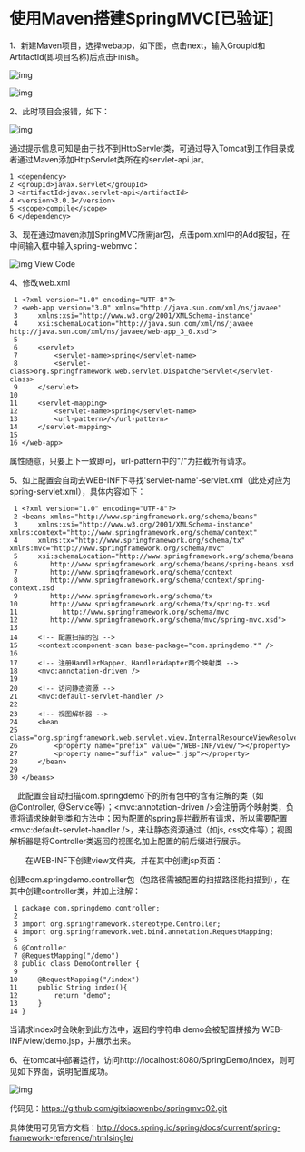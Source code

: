 # 使用Maven搭建SpringMVC[已验证]



1、新建Maven项目，选择webapp，如下图，点击next，输入GroupId和ArtifactId(即项目名称)后点击Finish。

![img](https://images2015.cnblogs.com/blog/148021/201706/148021-20170610234711606-1506978960.png)

![img](https://images2015.cnblogs.com/blog/148021/201706/148021-20170610234718731-360404578.png)

2、此时项目会报错，如下：

![img](https://images2015.cnblogs.com/blog/148021/201706/148021-20170610234903450-2053638463.png)

通过提示信息可知是由于找不到HttpServlet类，可通过导入Tomcat到工作目录或者通过Maven添加HttpServlet类所在的servlet-api.jar。

```
1 <dependency>
2 <groupId>javax.servlet</groupId>
3 <artifactId>javax.servlet-api</artifactId>
4 <version>3.0.1</version>
5 <scope>compile</scope>
6 </dependency>
```



3、现在通过maven添加SpringMVC所需jar包，点击pom.xml中的Add按钮，在中间输入框中输入spring-webmvc：

![img](https://images.cnblogs.com/OutliningIndicators/ContractedBlock.gif) View Code

 

4、修改web.xml



```
 1 <?xml version="1.0" encoding="UTF-8"?>
 2 <web-app version="3.0" xmlns="http://java.sun.com/xml/ns/javaee"
 3     xmlns:xsi="http://www.w3.org/2001/XMLSchema-instance"
 4     xsi:schemaLocation="http://java.sun.com/xml/ns/javaee http://java.sun.com/xml/ns/javaee/web-app_3_0.xsd">
 5 
 6     <servlet>
 7         <servlet-name>spring</servlet-name>
 8         <servlet-class>org.springframework.web.servlet.DispatcherServlet</servlet-class>
 9     </servlet>
10 
11     <servlet-mapping>
12         <servlet-name>spring</servlet-name>
13         <url-pattern>/</url-pattern>
14     </servlet-mapping>
15 
16 </web-app>
```



<servlet-name>属性随意，只要上下一致即可，url-pattern中的"/"为拦截所有请求。

5、如上配置会自动去WEB-INF下寻找'servlet-name'-servlet.xml（此处对应为spring-servlet.xml），具体内容如下：



```
 1 <?xml version="1.0" encoding="UTF-8"?>
 2 <beans xmlns="http://www.springframework.org/schema/beans"
 3     xmlns:xsi="http://www.w3.org/2001/XMLSchema-instance" xmlns:context="http://www.springframework.org/schema/context"
 4     xmlns:tx="http://www.springframework.org/schema/tx" xmlns:mvc="http://www.springframework.org/schema/mvc"
 5     xsi:schemaLocation="http://www.springframework.org/schema/beans 
 6        http://www.springframework.org/schema/beans/spring-beans.xsd 
 7        http://www.springframework.org/schema/context 
 8        http://www.springframework.org/schema/context/spring-context.xsd 
 9        http://www.springframework.org/schema/tx 
10        http://www.springframework.org/schema/tx/spring-tx.xsd
11           http://www.springframework.org/schema/mvc
12        http://www.springframework.org/schema/mvc/spring-mvc.xsd">
13 
14     <!-- 配置扫描的包 -->
15     <context:component-scan base-package="com.springdemo.*" />
16 
17     <!-- 注册HandlerMapper、HandlerAdapter两个映射类 -->
18     <mvc:annotation-driven />
19 
20     <!-- 访问静态资源 -->
21     <mvc:default-servlet-handler />
22     
23     <!-- 视图解析器 -->
24     <bean
25         class="org.springframework.web.servlet.view.InternalResourceViewResolver">
26         <property name="prefix" value="/WEB-INF/view/"></property>
27         <property name="suffix" value=".jsp"></property>
28     </bean>
29     
30 </beans>
```



　此配置会自动扫描com.springdemo下的所有包中的含有注解的类（如@Controller, @Service等）；<mvc:annotation-driven />会注册两个映射类，负责将请求映射到类和方法中；因为配置的spring是拦截所有请求，所以需要配置<mvc:default-servlet-handler />，来让静态资源通过（如js, css文件等）；视图解析器是将Controller类返回的视图名加上配置的前后缀进行展示。

　　在WEB-INF下创建view文件夹，并在其中创建jsp页面：

创建com.springdemo.controller包（包路径需被配置的扫描路径能扫描到），在其中创建controller类，并加上注解：



```
 1 package com.springdemo.controller;
 2 
 3 import org.springframework.stereotype.Controller;
 4 import org.springframework.web.bind.annotation.RequestMapping;
 5 
 6 @Controller
 7 @RequestMapping("/demo")
 8 public class DemoController {
 9 
10     @RequestMapping("/index")
11     public String index(){
12         return "demo";
13     }
14 }
```



当请求index时会映射到此方法中，返回的字符串 demo会被配置拼接为 WEB-INF/view/demo.jsp，并展示出来。

6、在tomcat中部署运行，访问http://localhost:8080/SpringDemo/index，则可见如下界面，说明配置成功。

![img](https://images2015.cnblogs.com/blog/148021/201706/148021-20170610235704481-550371473.png)

代码见：https://github.com/gitxiaowenbo/springmvc02.git

具体使用可见官方文档：http://docs.spring.io/spring/docs/current/spring-framework-reference/htmlsingle/


